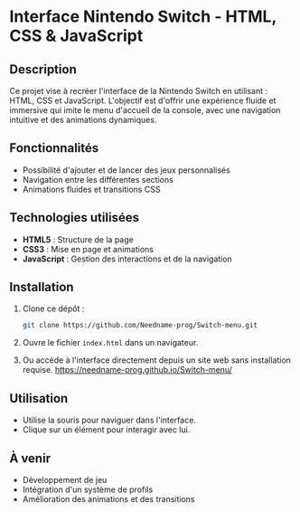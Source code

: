 # Interface Nintendo Switch - HTML, CSS & JavaScript

## Description
Ce projet vise à recréer l'interface de la Nintendo Switch en utilisant : HTML, CSS et JavaScript. L'objectif est d'offrir une expérience fluide et immersive qui imite le menu d'accueil de la console, avec une navigation intuitive et des animations dynamiques.

## Fonctionnalités
- Possibilité d'ajouter et de lancer des jeux personnalisés
- Navigation entre les différentes sections
- Animations fluides et transitions CSS

## Technologies utilisées
- **HTML5** : Structure de la page
- **CSS3** : Mise en page et animations
- **JavaScript** : Gestion des interactions et de la navigation

## Installation
1. Clone ce dépôt :
   ```sh
   git clone https://github.com/Needname-prog/Switch-menu.git
   ```
2. Ouvre le fichier `index.html` dans un navigateur.

3. Ou accède à l'interface directement depuis un site web sans installation requise.
   https://needname-prog.github.io/Switch-menu/

## Utilisation
- Utilise la souris pour naviguer dans l'interface.
- Clique sur un élément pour interagir avec lui.

## À venir
- Développement de jeu 
- Intégration d'un système de profils
- Amélioration des animations et des transitions

